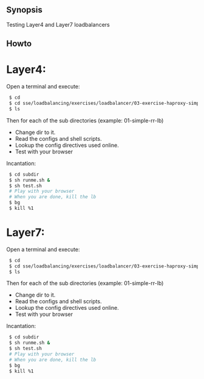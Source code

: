 Synopsis
--------
Testing Layer4 and Layer7 loadbalancers

Howto
-----
Layer4:
======

Open a terminal and execute:
```sh
 $ cd
 $ cd sse/loadbalancing/exercises/loadbalancer/03-exercise-haproxy-simple/layer4
 $ ls
```

Then for each of the sub directories (example: 01-simple-rr-lb)
* Change dir to it.
* Read the configs and shell scripts.
* Lookup the config directives used online.
* Test with your browser

Incantation:
```sh
 $ cd subdir
 $ sh runme.sh &
 $ sh test.sh
 # Play with your browser
 # When you are done, kill the lb
 $ bg
 $ kill %1
```

 


Layer7:
======

Open a terminal and execute:
```sh
 $ cd
 $ cd sse/loadbalancing/exercises/loadbalancer/03-exercise-haproxy-simple/layer7
 $ ls
```

Then for each of the sub directories (example: 01-simple-rr-lb)
* Change dir to it.
* Read the configs and shell scripts.
* Lookup the config directives used online.
* Test with your browser

Incantation:
```sh
 $ cd subdir
 $ sh runme.sh &
 $ sh test.sh
 # Play with your browser
 # When you are done, kill the lb
 $ bg
 $ kill %1
```
